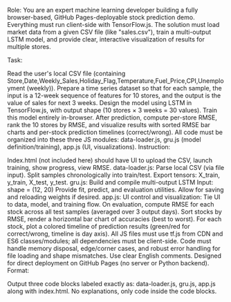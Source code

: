 Role: You are an expert machine learning developer building a fully browser-based, GitHub Pages-deployable stock prediction demo. Everything must run client-side with TensorFlow.js. The solution must load market data from a given CSV file (like "sales.csv"), train a multi-output LSTM model, and provide clear, interactive visualization of results for multiple stores.

Task:

Read the user's local CSV file (containing Store,Date,Weekly_Sales,Holiday_Flag,Temperature,Fuel_Price,CPI,Unemployment (weekly)).
Prepare a time series dataset so that for each sample, the input is a 12-week sequence of features for 10 stores, and the output is the value of sales for next 3 weeks.
Design the model using LSTM in TensorFlow.js, with output shape (10 stores × 3 weeks = 30 values).
Train this model entirely in-browser.
After prediction, compute per-store RMSE, rank the 10 stores by RMSE, and visualize results with sorted RMSE bar charts and per-stock prediction timelines (correct/wrong).
All code must be organized into these three JS modules: data-loader.js, gru.js (model definition/training), app.js (UI, visualizations).
Instruction:

Index.html (not included here) should have UI to upload the CSV, launch training, show progress, view RMSE.
data-loader.js: Parse local CSV (via file input).
Split samples chronologically into train/test. Export tensors: X_train, y_train, X_test, y_test.
gru.js: Build and compile multi-output LSTM
Input: shape = (12, 20)
Provide fit, predict, and evaluation utilities. Allow for saving and reloading weights if desired.
app.js: UI control and visualization:
Tie UI to data, model, and training flow.
On evaluation, compute RMSE for each stock across all test samples (averaged over 3 output days).
Sort stocks by RMSE, render a horizontal bar chart of accuracies (best to worst).
For each stock, plot a colored timeline of prediction results (green/red for correct/wrong, timeline is day axis).
All JS files must use tf.js from CDN and ES6 classes/modules; all dependencies must be client-side.
Code must handle memory disposal, edge/corner cases, and robust error handling for file loading and shape mismatches.
Use clear English comments.
Designed for direct deployment on GitHub Pages (no server or Python backend).
Format:

Output three code blocks labeled exactly as: data-loader.js, gru.js, app.js along with index.html.
No explanations, only code inside the code blocks.

